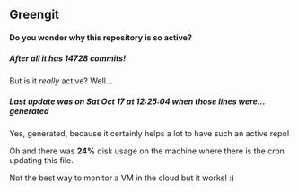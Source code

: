 ## Greengit

#### Do you wonder why this repository is so active?

##### After all it has 14728 commits!

But is it *really* active? Well...

##### Last update was on Sat Oct 17 at 12:25:04 when those lines were... generated

Yes, generated, because it certainly helps a lot to have such an active repo!

Oh and there was **24%** disk usage on the machine
where there is the cron updating this file.

Not the best way to monitor a VM in the cloud but it works! :)
